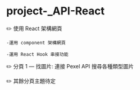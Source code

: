 # project-_API-React
✏️ 使用 React 架構網頁

    -運用 component 架構網頁
    
    -運用 React Hook 串接功能
    
✏️ 分頁 1 — 找圖片:  連接 Pexel API 搜尋各種類型圖片

✏️ 其餘分頁主題待定
